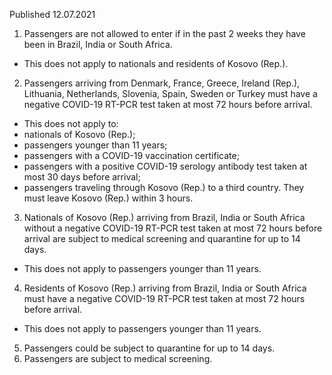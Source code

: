 Published 12.07.2021
1. Passengers are not allowed to enter if in the past 2 weeks they have been in Brazil, India or South Africa.
- This does not apply to nationals and residents of Kosovo (Rep.).
2. Passengers arriving from Denmark, France, Greece, Ireland (Rep.), Lithuania, Netherlands, Slovenia, Spain, Sweden or Turkey must have a negative COVID-19 RT-PCR test taken at most 72 hours before arrival.
- This does not apply to:
- nationals of Kosovo (Rep.);
- passengers younger than 11 years;
- passengers with a COVID-19 vaccination certificate;
- passengers with a positive COVID-19 serology antibody test taken at most 30 days before arrival;
- passengers traveling through Kosovo (Rep.) to a third country. They must leave Kosovo (Rep.) within 3 hours.
3. Nationals of Kosovo (Rep.) arriving from Brazil, India or South Africa without a negative COVID-19 RT-PCR test taken at most 72 hours before arrival are subject to medical screening and quarantine for up to 14 days.
- This does not apply to passengers younger than 11 years.
4. Residents of Kosovo (Rep.) arriving from Brazil, India or South Africa must have a negative COVID-19 RT-PCR test taken at most 72 hours before arrival.
- This does not apply to passengers younger than 11 years.
5. Passengers could be subject to quarantine for up to 14 days.
6. Passengers are subject to medical screening.


